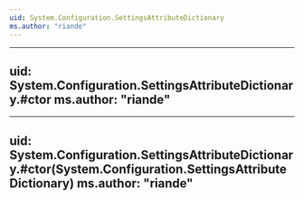 ```yaml
---
uid: System.Configuration.SettingsAttributeDictionary
ms.author: "riande"
---
```


---
uid: System.Configuration.SettingsAttributeDictionary.#ctor
ms.author: "riande"
---

---
uid: System.Configuration.SettingsAttributeDictionary.#ctor(System.Configuration.SettingsAttributeDictionary)
ms.author: "riande"
---
